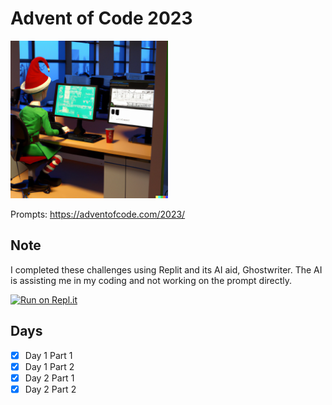 # Advent of Code 2023
<img src="images/adventofcodeimage_dalle.png" alt="image generated with Dall-E 2" width="50%"/>

Prompts: https://adventofcode.com/2023/

## Note
I completed these challenges using Replit and its AI aid, Ghostwriter. The AI is assisting me in my coding and not working on the prompt directly.

[<img src="https://replit.com/badge/github/Gauging9004/2023-AdventofCode" alt="Run on Repl.it" style="height:60px;"/>](https://replit.com/@Gauging9004/2023-AdventofCode?v=1)

## Days
- [X] Day 1 Part 1
- [X] Day 1 Part 2
- [X] Day 2 Part 1
- [X] Day 2 Part 2
